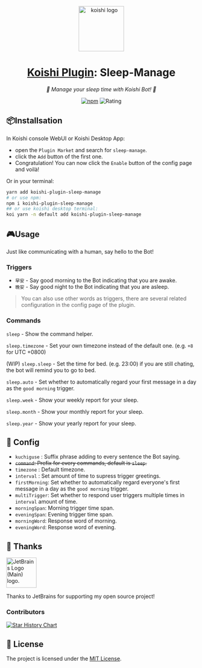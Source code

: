 <!-- markdownlint-disable MD033 MD041 -->
<p align="center">
  <img src="https://koishi.chat/logo.png" width="120" height="120" alt="koishi logo">
</p>

<div align="center">

# [Koishi Plugin](https://koishi.chat): Sleep-Manage

_🎈 Manage your sleep time with Koishi Bot! 🎈_

[![npm](https://img.shields.io/npm/v/koishi-plugin-sleep-manage?style=flat-square)](https://www.npmjs.com/package/koishi-plugin-sleep-manage) ![Rating](https://badge.koishi.chat/rating/koishi-plugin-sleep-manage)

</div>

## 📦Installsation

In Koishi console WebUI or Koishi Desktop App:

- open the `Plugin Market` and search for `sleep-manage`.
- click the `Add` button of the first one.
- Congratulation! You can now click the `Enable` button of the config page and voilà!

Or in your terminal:

```bash
yarn add koishi-plugin-sleep-manage
# or use npm:
npm i koishi-plugin-sleep-manage
## or use koishi desktop terminal:
koi yarn -n default add koishi-plugin-sleep-manage
```

## 🎮Usage

Just like communicating with a human, say hello to the Bot!

### Triggers

- `早安` - Say good morning to the Bot indicating that you are awake.
- `晚安` - Say good night to the Bot indicating that you are asleep.

> You can also use other words as triggers, there are several related configuration in the config page of the plugin.

### Commands

`sleep` - Show the command helper.

`sleep.timezone` - Set your own timezone instead of the default one. (e.g. `+8` for UTC +0800)

(WIP) `sleep.sleep` - Set the time for bed. (e.g. 23:00) if you are still chating, the bot will remind you to go to bed.

`sleep.auto` - Set whether to automatically regard your first message in a day as the `good morning` trigger.

`sleep.week` - Show your weekly report for your sleep.

`sleep.month` - Show your monthly report for your sleep.

`sleep.year` - Show your yearly report for your sleep.

## 🔧 Config

- `kuchiguse` : Suffix phrase adding to every sentence the Bot saying.
- ~~`command`: Prefix for every commands, default is `sleep`.~~
- `timezone` : Default timezone.
- `interval` : Set amount of time to supress trigger greetings.
- `firstMorning`: Set whether to automatically regard everyone's first message in a day as the `good morning` trigger.
- `multiTrigger`: Set whether to respond user triggers multiple times in `interval` amount of time.
- `morningSpan`: Morning trigger time span.
- `eveningSpan`: Evening trigger time span.
- `morningWord`: Response word of morning.
- `eveningWord`: Response word of evening.

## 🥰 Thanks

<a href="https://jb.gg/OpenSourceSupport"><img src="https://resources.jetbrains.com/storage/products/company/brand/logos/jb_beam.svg" height="80" width="80" alt="JetBrains Logo (Main) logo."></a>

Thanks to JetBrains for supporting my open source project!

### Contributors

[![Star History Chart](https://contrib.rocks/image?repo=Lipraty/koishi-plugin-sleep-manage)](https://github.com/Lipraty/koishi-plugin-sleep-manage/graphs/contributors)

## 📄 License

The project is licensed under the [MIT License](./LICENSE).
